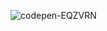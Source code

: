 ![codepen-EQZVRN](https://github.com/JMBoulos12/animejs/assets/65892342/a4844284-8970-4aac-8123-c4fdbd70c767)
